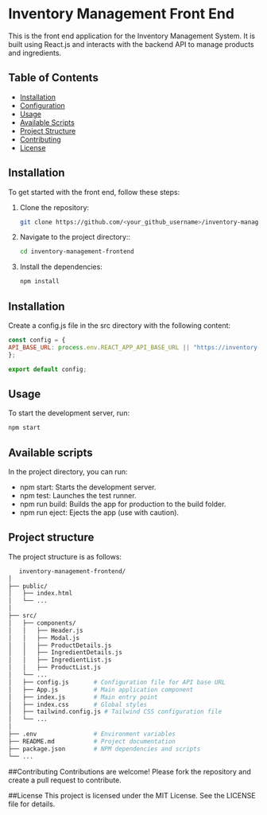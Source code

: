 # Inventory Management Front End

This is the front end application for the Inventory Management System. It is built using React.js and interacts with the backend API to manage products and ingredients.

## Table of Contents
- [Installation](#installation)
- [Configuration](#configuration)
- [Usage](#usage)
- [Available Scripts](#available-scripts)
- [Project Structure](#project-structure)
- [Contributing](#contributing)
- [License](#license)

## Installation

To get started with the front end, follow these steps:

1. Clone the repository:

   ```sh
   git clone https://github.com/<your_github_username>/inventory-management-frontend.git

2. Navigate to the project directory::

   ```sh
   cd inventory-management-frontend
3. Install the dependencies:

   ```sh
   npm install

## Installation
Create a config.js file in the src directory with the following content:

   ```javascript
const config = {
  API_BASE_URL: process.env.REACT_APP_API_BASE_URL || "https://inventory-management-backend-f36ec1d11345.herokuapp.com/api",
};

export default config;
```

## Usage
To start the development server, run:
   ```sh
   npm start
```

## Available scripts
In the project directory, you can run:

- npm start: Starts the development server.
- npm test: Launches the test runner.
- npm run build: Builds the app for production to the build folder.
- npm run eject: Ejects the app (use with caution).

## Project structure
The project structure is as follows:
```sh
   inventory-management-frontend/
│
├── public/
│   ├── index.html
│   └── ...
│
├── src/
│   ├── components/
│   │   ├── Header.js
│   │   ├── Modal.js
│   │   ├── ProductDetails.js
│   │   ├── IngredientDetails.js
│   │   ├── IngredientList.js
│   │   ├── ProductList.js
│   └── ...
│   ├── config.js       # Configuration file for API base URL
│   ├── App.js          # Main application component
│   ├── index.js        # Main entry point
│   ├── index.css       # Global styles
│   ├── tailwind.config.js # Tailwind CSS configuration file
│   └── ...
│
├── .env                # Environment variables
├── README.md           # Project documentation
├── package.json        # NPM dependencies and scripts
└── ...

```

##Contributing
Contributions are welcome! Please fork the repository and create a pull request to contribute.

##License
This project is licensed under the MIT License. See the LICENSE file for details.
